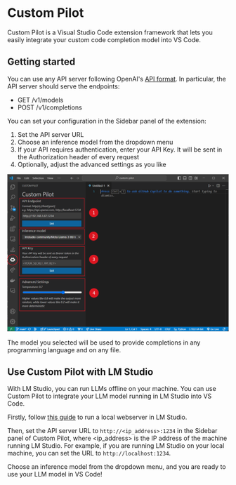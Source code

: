 # Custom Pilot
Custom Pilot is a Visual Studio Code extension framework that lets you easily integrate your custom code completion model into VS Code.

## Getting started
You can use any API server following OpenAI's [API format](https://platform.openai.com/docs/api-reference).
In particular, the API server should serve the endpoints:
* GET /v1/models
* POST /v1/completions

You can set your configuration in the Sidebar panel of the extension:
1. Set the API server URL
2. Choose an inference model from the dropdown menu
3. If your API requires authentication, enter your API Key. It will be sent in the Authorization header of every request
4. Optionally, adjust the advanced settings as you like

![Sidebar Overview](./images/sidebar_overview.png)

The model you selected will be used to provide completions in any programming language and on any file.

## Use Custom Pilot with LM Studio
With LM Studio, you can run LLMs offline on your machine. You can use Custom Pilot to integrate your LLM model running in LM Studio into VS Code. 

Firstly, follow [this guide](https://lmstudio.ai/docs/local-server#using-the-local-server) to run a local webserver in LM Studio.

Then, set the API server URL to `http://<ip_address>:1234` in the Sidebar panel of Custom Pilot, where <ip_address> is the IP address of the machine running LM Studio. For example, if you are running LM Studio on your local machine, you can set the URL to `http://localhost:1234`.

Choose an inference model from the dropdown menu, and you are ready to use your LLM model in VS Code!


